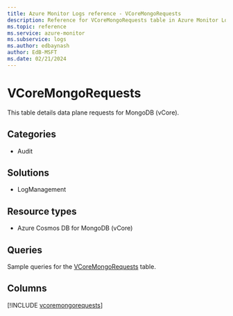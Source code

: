 ```yaml
---
title: Azure Monitor Logs reference - VCoreMongoRequests
description: Reference for VCoreMongoRequests table in Azure Monitor Logs.
ms.topic: reference
ms.service: azure-monitor
ms.subservice: logs
ms.author: edbaynash
author: EdB-MSFT
ms.date: 02/21/2024
---
```


# VCoreMongoRequests

This table details data plane requests for MongoDB (vCore).


## Categories

- Audit

## Solutions

- LogManagement

## Resource types

- Azure Cosmos DB for MongoDB (vCore)

## Queries

 Sample queries for the [VCoreMongoRequests](/azure/azure-monitor/reference/queries/vcoremongorequests) table.


## Columns
  
[!INCLUDE [vcoremongorequests](.././tables/includes/vcoremongorequests-include.md)]
